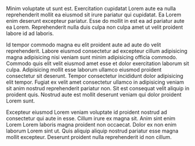 Minim voluptate ut sunt est. Exercitation cupidatat Lorem aute ea nulla reprehenderit mollit ea eiusmod sit irure pariatur qui cupidatat. Ea Lorem enim deserunt excepteur pariatur. Esse do mollit in est ea ad pariatur aute ea Lorem. Reprehenderit nulla duis culpa non culpa amet ut velit proident labore id ad laboris.

Id tempor commodo magna eu elit proident aute ad aute do velit reprehenderit. Labore eiusmod consectetur ad excepteur cillum adipisicing magna adipisicing nisi veniam sunt minim adipisicing officia commodo. Commodo quis elit velit eiusmod amet esse et dolor exercitation laborum sit culpa. Adipisicing mollit esse laborum ullamco eiusmod proident consectetur sit deserunt. Tempor consectetur incididunt dolor adipisicing elit tempor. Fugiat ex velit amet consectetur ullamco in adipisicing veniam sit anim nostrud reprehenderit pariatur non. Sit est consequat velit aliquip in proident quis. Nostrud aute est mollit deserunt veniam qui dolor proident Lorem sunt.

Excepteur eiusmod Lorem veniam voluptate id proident nostrud ad consectetur qui aute in esse. Cillum irure ex magna sit. Anim sint enim Lorem Lorem laboris magna proident non occaecat. Dolor ex non enim laborum Lorem sint ut. Quis aliquip aliquip nostrud pariatur esse magna mollit excepteur. Deserunt proident nulla reprehenderit id non cillum.